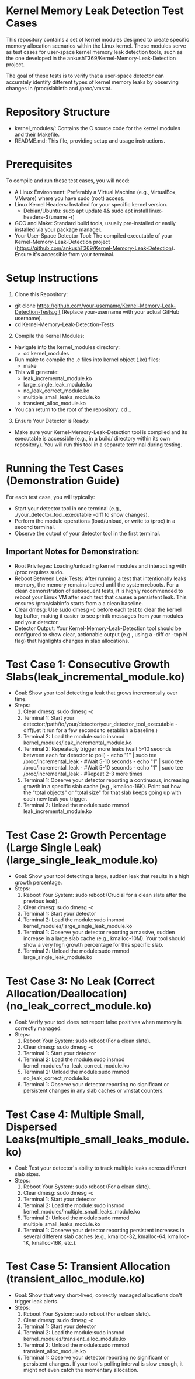 # Kernel Memory Leak Detection Test Cases
This repository contains a set of kernel modules designed to create specific memory allocation scenarios within the Linux kernel. These modules serve as test cases for user-space kernel memory leak detection tools, such as the one developed in the ankushT369/Kernel-Memory-Leak-Detection project.  

The goal of these tests is to verify that a user-space detector can accurately identify different types of kernel memory leaks by observing changes in /proc/slabinfo and /proc/vmstat.

# Repository Structure
- kernel_modules/: Contains the C source code for the kernel modules and their Makefile.
- README.md: This file, providing setup and usage instructions.

# Prerequisites
To compile and run these test cases, you will need:
- A Linux Environment: Preferably a Virtual Machine (e.g., VirtualBox, VMware) where you have sudo (root) access.
- Linux Kernel Headers: Installed for your specific kernel version.
  - Debian/Ubuntu: sudo apt update && sudo apt install linux-headers-$(uname -r)
- GCC and Make: Standard build tools, usually pre-installed or easily installed via your package manager.
- Your User-Space Detector Tool: The compiled executable of your Kernel-Memory-Leak-Detection project (https://github.com/ankushT369/Kernel-Memory-Leak-Detection). Ensure it's accessible from your terminal.

# Setup Instructions
 1. Clone this Repository:
  - git clone https://github.com/your-username/Kernel-Memory-Leak-Detection-Tests.git (Replace your-username with your actual GitHub username).
  - cd Kernel-Memory-Leak-Detection-Tests
 2. Compile the Kernel Modules:
  - Navigate into the kernel_modules directory:
    - cd kernel_modules
  - Run make to compile the .c files into kernel object (.ko) files:
    - make
  - This will generate:
    - leak_incremental_module.ko
    - large_single_leak_module.ko
    - no_leak_correct_module.ko
    - multiple_small_leaks_module.ko
    - transient_alloc_module.ko
  - You can return to the root of the repository: cd ..
 3. Ensure Your Detector is Ready:
  - Make sure your Kernel-Memory-Leak-Detection tool is compiled and its executable is accessible (e.g., in a build/ directory within its own repository). You will run this tool in a separate terminal during testing.

  # Running the Test Cases (Demonstration Guide)
  For each test case, you will typically:
  - Start your detector tool in one terminal (e.g., ./your_detector_tool_executable -diff to show changes).
  - Perform the module operations (load/unload, or write to /proc) in a second terminal.
  - Observe the output of your detector tool in the first terminal.

 ## Important Notes for Demonstration:
 - Root Privileges: Loading/unloading kernel modules and interacting with /proc requires sudo.
 - Reboot Between Leak Tests: After running a test that intentionally leaks memory, the memory remains leaked until the system reboots. For a clean demonstration of subsequent tests, it is highly recommended to reboot your Linux VM after each test that causes a persistent leak. This ensures /proc/slabinfo starts from a a clean baseline.
 - Clear dmesg: Use sudo dmesg -c before each test to clear the kernel log buffer, making it easier to see printk messages from your modules and your detector.
 - Detector Output: Your Kernel-Memory-Leak-Detection tool should be configured to show clear, actionable output (e.g., using a -diff or -top N flag) that highlights changes in slab allocations.

 # Test Case 1: Consecutive Growth Slabs(leak_incremental_module.ko)
 - Goal: Show your tool detecting a leak that grows incrementally over time.
 - Steps:
     1. Clear dmesg: sudo dmesg -c
     2. Terminal 1: Start your detector:/path/to/your/detector/your_detector_tool_executable -diff(Let it run for a few seconds to establish a baseline.)
     3. Terminal 2: Load the module:sudo insmod kernel_modules/leak_incremental_module.ko
     4. Terminal 2: Repeatedly trigger more leaks (wait 5-10 seconds between each for detector to poll) 
       - echo "1" | sudo tee /proc/incremental_leak
       - #Wait 5-10 seconds
       - echo "1" | sudo tee /proc/incremental_leak
       - #Wait 5-10 seconds
       -  echo "1" | sudo tee /proc/incremental_leak
       - #Repeat 2-3 more times
      5. Terminal 1: Observe your detector reporting a continuous, increasing growth in a specific slab cache (e.g., kmalloc-16K). Point out how the "total objects" or "total size" for that slab keeps going up with each new leak you trigger.
      6. Terminal 2: Unload the module:sudo rmmod leak_incremental_module.ko

# Test Case 2: Growth Percentage (Large Single Leak) (large_single_leak_module.ko)
- Goal: Show your tool detecting a large, sudden leak that results in a high growth percentage.
- Steps:
    1. Reboot Your System: sudo reboot (Crucial for a clean slate after the previous leak).
    2. Clear dmesg: sudo dmesg -c
    3. Terminal 1: Start your detector
    4. Terminal 2: Load the module:sudo insmod kernel_modules/large_single_leak_module.ko
    5. Terminal 1: Observe your detector reporting a massive, sudden increase in a large slab cache (e.g., kmalloc-10M). Your tool should show a very high growth percentage for this specific slab.
    6. Terminal 2: Unload the module:sudo rmmod large_single_leak_module.ko

# Test Case 3: No Leak (Correct Allocation/Deallocation) (no_leak_correct_module.ko)
- Goal: Verify your tool does not report false positives when memory is correctly managed.
- Steps:
    1. Reboot Your System: sudo reboot (For a clean slate).
    2. Clear dmesg: sudo dmesg -c
    3. Terminal 1: Start your detector
    4. Terminal 2: Load the module:sudo insmod kernel_modules/no_leak_correct_module.ko
    5. Terminal 2: Unload the module:sudo rmmod no_leak_correct_module.ko
    6. Terminal 1: Observe your detector reporting no significant or persistent changes in any slab caches or vmstat counters.

# Test Case 4: Multiple Small, Dispersed Leaks(multiple_small_leaks_module.ko)
- Goal: Test your detector's ability to track multiple leaks across different slab sizes.
- Steps:
    1. Reboot Your System: sudo reboot (For a clean slate).
    2. Clear dmesg: sudo dmesg -c
    3. Terminal 1: Start your detector
    4. Terminal 2: Load the module:sudo insmod kernel_modules/multiple_small_leaks_module.ko
    5. Terminal 2: Unload the module:sudo rmmod multiple_small_leaks_module.ko
    6. Terminal 1: Observe your detector reporting persistent increases in several different slab caches (e.g., kmalloc-32, kmalloc-64, kmalloc-1K, kmalloc-16K, etc.).

# Test Case 5: Transient Allocation (transient_alloc_module.ko)
- Goal: Show that very short-lived, correctly managed allocations don't trigger leak alerts.
- Steps:
    1. Reboot Your System: sudo reboot (For a clean slate).
    2. Clear dmesg: sudo dmesg -c
    3. Terminal 1: Start your detector
    4. Terminal 2: Load the module:sudo insmod kernel_modules/transient_alloc_module.ko
    5. Terminal 2: Unload the module:sudo rmmod transient_alloc_module.ko
    6. Terminal 1: Observe your detector reporting no significant or persistent changes. If your tool's polling interval is slow enough, it might not even catch the momentary allocation.
